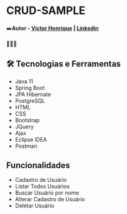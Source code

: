 #  CRUD-SAMPLE 

#### ✒️Autor - [Victor Henrique](https://github.com/viccttor) | [Linkedin](https://www.linkedin.com/in/viccttor/)
 🚀🚀🚀

##  🛠️ Tecnologias e Ferramentas

* Java 11
* Spring Boot
* JPA Hibernate
* PostgreSQL
* HTML
* CSS
* Bootstrap
* JQuery
* Ajax
* Eclipse IDEA
* Postman

## Funcionalidades

* Cadastro de Usuário
* Listar Todos Usuários
* Buscar Usuário por nome
* Alterar Cadastro de Usuário
* Deletar Usuário



